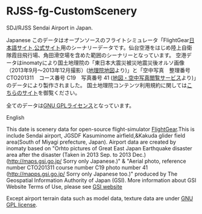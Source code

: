 # RJSS-fg-CustomScenery
SDJ/RJSS Sendai Airport in Japan.

Japanese
このデータはオープンソースのフライトシミュレータ「FlightGear[日本語サイト](http://flightgear.jpn.org/),[公式サイト](http://www.flightgear.org/)用のシーナリーデータです。仙台空港をはじめ陸上自衛隊霞目飛行場、角田滑空場を含めた範囲のシーナリーとなっています。
空港データはinomatyにより国土地理院の「東日本大震災被災地震災後オルソ画像（2013年9月～2013年12月撮影）([地理院地図](http://maps.gsi.go.jp/ )より)」と「空中写真　整理番号	CTO201311　コース番号	C19　写真番号	41 ([地図・空中写真閲覧サービス](http://mapps.gsi.go.jp/)より)」のデータにより製作されました。
国土地理院コンテンツ利用規約に関しては[こちらのサイト](http://www.gsi.go.jp/kikakuchousei/riyoukiyaku20140930.html)を御覧ください。

全てのデータは[GNU GPLライセンス](https://www.ipa.go.jp/files/000028332.html)となっています。


English

This date is scenery data for open-source flight-simulator [FlightGear](http://www.flightgear.org/).This is include Sendai airport, JGSDF Kasuminome airfield,&Kakuda glider field area(South of Miyagi prefecture, Japan).
Airport data are created by inomaty based on "Orhto pictures of Great East Japan Earthquake disaster area after the disaster (Taken in 2013 Sep. to 2013 Dec.)(<http://maps.gsi.go.jp/> Sorry only Japanese.)" & "Aerial photo, reference number CTO201311 course number C19 photo number 41 (<http://mapps.gsi.go.jp/> Sorry only Japanese too.)" produced by The Geospatial Information Authority of Japan (GSI).
 More information about GSI Website Terms of Use, please see [GSI website](http://www.gsi.go.jp/ENGLISH/page_e30286.html)

Except airport terrain data such as model data, texture data are under [GNU GPL license](http://www.gnu.org/licenses/gpl-3.0.en.html).
